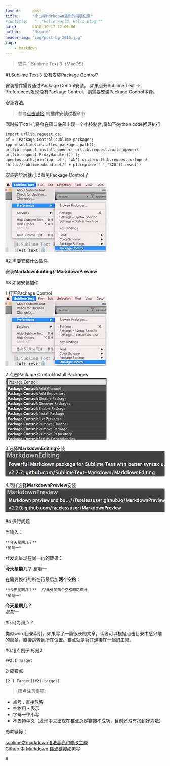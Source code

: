 ```yaml
---
layout:     post
title:      "小白学Markdown遇到的问题记录"
#subtitle:   " \"Hello World, Hello Blog\""
date:       2018-10-17 12:00:00
author:     "Nicole"
header-img: "img/post-bg-2015.jpg"
tags:
    - Markdown
---
```




>软件：Sublime Text 3（MacOS）



#1.Sublime Text 3 没有安装Package Control?

安装插件需要通过Package Control安装。
如果点开Sublime Text -> Preferences发现没有Package Control，则需要安装Package Control本身。 

安装方法:

>参考[点击链接](https://www.jianshu.com/p/2a4267e1bae8) 的**插件安装过程**章节

同时按下ctrl+`,将会在窗口底部出现一个小控制台,将如下python code拷贝执行

```pyth
import urllib.request,os; 
pf = 'Package Control.sublime-package'; 
ipp = sublime.installed_packages_path(); 
urllib.request.install_opener( urllib.request.build_opener( urllib.request.ProxyHandler()) ); 
open(os.path.join(ipp, pf), 'wb').write(urllib.request.urlopen( 'http://sublime.wbond.net/' + pf.replace(' ','%20')).read())
```

安装完毕后就可以看见Package Control了

![Alt text](img/a01.png)

#2.需要安装什么插件

安装**MarkdownEditing**和**MarkdownPreview**

#3.如何安装插件

1.打开Package Control  
![Alt text](img/a01.png)

2.点击Package Control:Install Packages  
![Alt text](img/a02.png)

3.选择**MarkdownEditing**安装  
![Alt text](img/a03.png)

4.同样选择**MarkdownPreview**安装  
![Alt text](img/a04.png)

#4 换行问题

当输入：

    **今天星期几？**
    *星期一*

会发现呈现在同一行的效果：

**今天星期几？**
*星期一*

在需要换行的所在行最后加**两个空格**：

    **今天星期几？**  //此处加两个空格即可换行
    *星期一*

**今天星期几？**  
*星期一*


#5.何为锚点？

类似word目录索引，如果写了一篇很长的文章，读者可以根据点击目录中感兴趣的篇章，直接跳转到所在位置。锚点就是将其连接在一起的工具。

#6.锚点例子
标题2

    ##2.1 Target

对应锚点
    
    [2.1 Target](#21-target)  

>锚点注意事项: 

- 点号 **.** 直接忽略  
- 空格用 **-** 表示  
- 字母一律小写
- 不支持中文（发现中文出现在锚点总是链接不成功，目前还没有找到好方法）  

参考链接：

[sublime之markdown语法高亮和修改主题](https://www.jianshu.com/p/2a4267e1bae8)  
[Github 中 Markdown 锚点链接如何写](https://my.oschina.net/antsky/blog/1475173)

#<meta http-equiv="refresh" content="3">